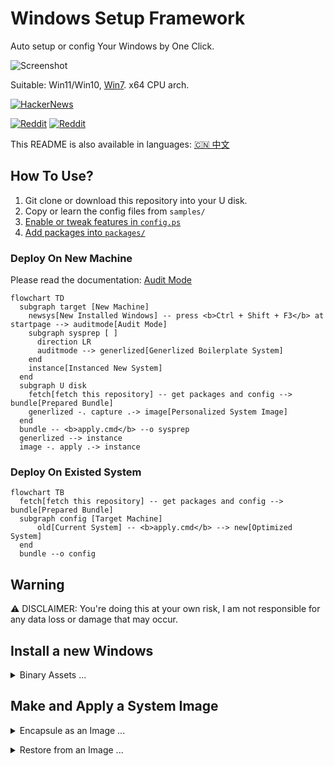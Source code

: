# Windows Setup Framework

Auto setup or config Your Windows by One Click.

![Screenshot](https://user-images.githubusercontent.com/13063376/203465422-aca51ba7-d9fe-4233-9b2b-383b12e853d6.png)

Suitable: Win11/Win10, [Win7](./win7/README.md). x64 CPU arch.

[![HackerNews](https://img.shields.io/badge/Need%20your%20vote-on%20hacker%20news!-orange?logo=ycombinator)](https://news.ycombinator.com/item?id=33715265)

[![Reddit](https://img.shields.io/badge/Discussion-in%20r/Windows11-red?logo=reddit)](https://www.reddit.com/r/Windows11/comments/z3eaa7/an_opensource_system_auto_setup_framework/)
[![Reddit](https://img.shields.io/badge/Discussion-in%20r/Windows10-red?logo=reddit)](https://www.reddit.com/r/Windows10/comments/z3ewg5/an_opensource_system_auto_setup_framework/)

This README is also available in languages: [🇨🇳 中文](./README_ZH.md)

## How To Use?

1. Git clone or download this repository into your U disk.
2. Copy or learn the config files from `samples/`
3. [Enable or tweak features in `config.ps`](./features/README.md)
4. [Add packages into `packages/`](./packages/README.md)

### Deploy On New Machine

Please read the documentation: [Audit Mode](https://learn.microsoft.com/en-us/windows-hardware/manufacture/desktop/boot-windows-to-audit-mode-or-oobe)

```mermaid
flowchart TD
  subgraph target [New Machine]
    newsys[New Installed Windows] -- press <b>Ctrl + Shift + F3</b> at startpage --> auditmode[Audit Mode]
    subgraph sysprep [ ]
      direction LR
      auditmode --> generlized[Generlized Boilerplate System]
    end
    instance[Instanced New System]
  end
  subgraph U disk
    fetch[fetch this repository] -- get packages and config --> bundle[Prepared Bundle]
    generlized -. capture .-> image[Personalized System Image]
  end
  bundle -- <b>apply.cmd</b> --o sysprep
  generlized --> instance
  image -. apply .-> instance
```

### Deploy On Existed System

```mermaid
flowchart TB
  fetch[fetch this repository] -- get packages and config --> bundle[Prepared Bundle]
  subgraph config [Target Machine]
      old[Current System] -- <b>apply.cmd</b> --> new[Optimized System]
  end
  bundle --o config
```

## Warning

⚠️ DISCLAIMER: You're doing this at your own risk, I am not responsible for any data loss or damage that may occur.

## Install a new Windows

<details>
<summary>Binary Assets ...</summary>
<br/>

System Images:

- [Windows 10](https://www.microsoft.com/software-download/windows10)
- [Windows 11](https://www.microsoft.com/software-download/windows11)

Get U disk image writer:

- Ventoy: multi images boot support

  [Official GitHub Release](https://github.com/ventoy/Ventoy/releases/latest)

- Rufus: only single image, more options and better compatibility

  find `*p.exe` at [Official GitHub Release](https://github.com/pbatard/rufus/releases/latest)

<br/>
</details>

## Make and Apply a System Image

<details>
<summary>Encapsule as an Image ...</summary>
<br/>

1.  Generalized shutdown in `sysprep.exe`
2.  Boot into Recovery Mode or WinPE in USB
3.  Check or mount driver letters, list a table:

        echo lis vol | diskpart

4.  Set temporary directory to attain enough disk space:

        set tmp=d:\tmp
        mkdir %tmp%

5.  Capture command: (open README.md by notepad.exe to copy code)

        start cmd /k dism /capture-image /verify /checkintegrity /name:mysys /compress:max /capturedir:c: /imagefile:D:\mywin.esd

| Command Parameters      | Usage                            |
| ----------------------- | -------------------------------- |
| start cmd /k            | run it in new command prompt     |
| /capturedir             | the system partition letter      |
| /imagefile              | type your full backup image path |
| /name                   | customized Name                  |
| /compress               | (optional) max,fast,none         |
| /verify /checkintegrity | (optional)                       |

`.wim` is a legacy compatible and low compression format

`.esd` is the new high compression ratio format with long compression time

<br/></details>

<details>
<summary>Restore from an Image ...</summary>
<br/>

1.  Boot into Recovery Mode or WinPE in USB
2.  Mount the target system partition as C drive
3.  Restore command: (open README.md by notepad.exe to copy code)

        dism /apply-image /index:1 /verify /applydir:c: /imagefile:D:\backup\system.esd

Attention:

- `/index` should be 1 as default
- optional: `/verify`
- optional: `/compact` slim down system data, from 40G~ to 20G~ as usual

Adding a UEFI boot entry:

<pre><code>mountvol u: /s
bcdboot c:\windows /s u:
</code></pre>

(Optional) Add another WinOS:

<pre><code>bcdboot d:\windows /s u: /d /addlast
</code></pre>

</details>

